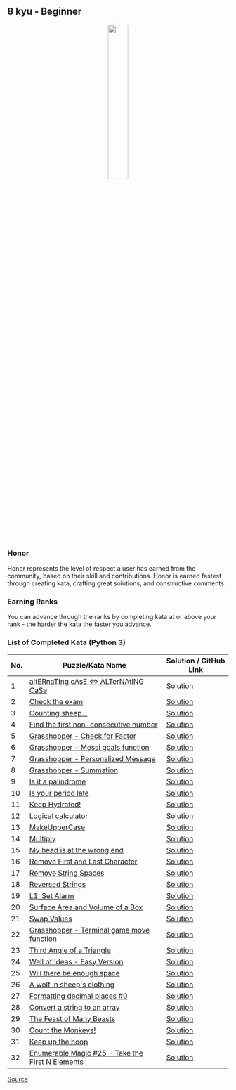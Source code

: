## 8 kyu - Beginner

<div align="center"> 
<img width="30%" height="30%" src="https://github.com/ikostan/codewars/blob/master/img/copy-rank-kyu.png" hspace="10">
</div>

### Honor

Honor represents the level of respect a user has earned from the community, based on their skill and contributions. Honor is earned fastest through creating kata, crafting great solutions, and constructive comments.

### Earning Ranks

You can advance through the ranks by completing kata at or above your rank - the harder the kata the faster you advance.

### List of Completed Kata (Python 3)

| No. | Puzzle/Kata Name                                                                                               |                                         Solution / GitHub Link                                        |
|-----|----------------------------------------------------------------------------------------------------------------|-------------------------------------------------------------------------------------------------------|
|1    |[altERnaTIng cAsE <=> ALTerNAtiNG CaSe](https://www.codewars.com/kata/56efc695740d30f963000557/train/python)    |[Solution](https://github.com/ikostan/codewars/tree/master/kyu_8/alternating_case)                     |
|2    |[Check the exam](https://www.codewars.com/kata/5a3dd29055519e23ec000074/train/python)                           |[Solution](https://github.com/ikostan/codewars/tree/master/kyu_8/check_the_exam)                       |
|3    |[Counting sheep...](https://www.codewars.com/kata/54edbc7200b811e956000556/train/python)                        |[Solution](https://github.com/ikostan/codewars/tree/master/kyu_8/counting_sheep)                       |
|4    |[Find the first non-consecutive number](https://www.codewars.com/kata/58f8a3a27a5c28d92e000144/train/python)    |[Solution](https://github.com/ikostan/codewars/tree/master/kyu_8/find_the_first_non_consecutive_number)|
|5    |[Grasshopper - Check for Factor](https://www.codewars.com/kata/55cbc3586671f6aa070000fb/train/python)           |[Solution](https://github.com/ikostan/codewars/tree/master/kyu_8/grasshopper_check_for_factor)         |
|6    |[Grasshopper - Messi goals function](https://www.codewars.com/kata/55f73be6e12baaa5900000d4/train/python)       |[Solution](https://github.com/ikostan/codewars/tree/master/kyu_8/grasshopper_messi_goals_function)     |
|7    |[Grasshopper - Personalized Message](https://www.codewars.com/kata/5772da22b89313a4d50012f7/train/python)       |[Solution](https://github.com/ikostan/codewars/tree/master/kyu_8/grasshopper_personalized_message)     |
|8    |[Grasshopper - Summation](https://www.codewars.com/kata/55d24f55d7dd296eb9000030/train/python)                  |[Solution](https://github.com/ikostan/codewars/tree/master/kyu_8/grasshopper_summation)                |
|9    |[Is it a palindrome](https://www.codewars.com/kata/57a1fd2ce298a731b20006a4/train/python)                       |[Solution](https://github.com/ikostan/codewars/tree/master/kyu_8/is_it_a_palindrome)                   |
|10   |[Is your period late](https://www.codewars.com/kata/578a8a01e9fd1549e50001f1/train/python)                      |[Solution](https://github.com/ikostan/codewars/tree/master/kyu_8/is_your_period_late)                  |
|11   |[Keep Hydrated!](https://www.codewars.com/kata/582cb0224e56e068d800003c/train/python)                           |[Solution](https://github.com/ikostan/codewars/blob/master/kyu_8/keep_hydrated/README.md)              |
|12   |[Logical calculator](https://www.codewars.com/kata/57096af70dad013aa200007b/train/python)                       |[Solution](https://github.com/ikostan/codewars/tree/master/kyu_8/logical_calculator)                   |
|13   |[MakeUpperCase](https://www.codewars.com/kata/57a0556c7cb1f31ab3000ad7/train/python)                            |[Solution](https://github.com/ikostan/codewars/tree/master/kyu_8/make_upper_case)                      |
|14   |[Multiply](https://www.codewars.com/kata/50654ddff44f800200000004/train/python)                                 |[Solution](https://github.com/ikostan/codewars/tree/master/kyu_8/multiply)                             |
|15   |[My head is at the wrong end](https://www.codewars.com/kata/56f699cd9400f5b7d8000b55/train/python)              |[Solution](https://github.com/ikostan/codewars/tree/master/kyu_8/my_head_is_at_the_wrong_end)          |
|16   |[Remove First and Last Character](https://www.codewars.com/kata/56bc28ad5bdaeb48760009b0/train/python)          |[Solution](https://github.com/ikostan/codewars/tree/master/kyu_8/remove_first_and_last_character)      |
|17   |[Remove String Spaces](https://www.codewars.com/kata/57eae20f5500ad98e50002c5/train/python)                     |[Solution](https://github.com/ikostan/codewars/tree/master/kyu_8/remove_string_spaces)                 |
|18   |[Reversed Strings](https://www.codewars.com/kata/5168bb5dfe9a00b126000018/train/python)                         |[Solution](https://github.com/ikostan/codewars/tree/master/kyu_8/reversed_strings)                     |
|19   |[L1: Set Alarm](https://www.codewars.com/kata/568dcc3c7f12767a62000038/train/python)                            |[Solution](https://github.com/ikostan/codewars/tree/master/kyu_8/set_alarm)                            |
|20   |[Surface Area and Volume of a Box](https://www.codewars.com/kata/565f5825379664a26b00007c/train/python)         |[Solution](https://github.com/ikostan/codewars/tree/master/kyu_8/surface_area_and_volume_of_box)       |
|21   |[Swap Values](https://www.codewars.com/kata/5388f0e00b24c5635e000fc6/train/python)                              |[Solution](https://github.com/ikostan/codewars/tree/master/kyu_8/swap_values)                          |
|22   |[Grasshopper - Terminal game move function](https://www.codewars.com/kata/563a631f7cbbc236cf0000c2/train/python)|[Solution](https://github.com/ikostan/codewars/tree/master/kyu_8/terminal_game_move_function)          |
|23   |[Third Angle of a Triangle](https://www.codewars.com/kata/5a023c426975981341000014/train/python)                |[Solution](https://github.com/ikostan/codewars/tree/master/kyu_8/third_angle_of_triangle)              |
|24   |[Well of Ideas - Easy Version](https://www.codewars.com/kata/57f222ce69e09c3630000212/train/python)             |[Solution](https://github.com/ikostan/codewars/tree/master/kyu_8/well_of_ideas_easy_version)           |
|25   |[Will there be enough space](https://www.codewars.com/kata/5875b200d520904a04000003/train/python)               |[Solution](https://github.com/ikostan/codewars/tree/master/kyu_8/will_there_be_enough_space)           |
|26   |[A wolf in sheep's clothing](https://www.codewars.com/kata/5c8bfa44b9d1192e1ebd3d15/train/python)               |[Solution](https://github.com/ikostan/codewars/tree/master/kyu_8/wolf_in_sheep_clothing)               |
|27   |[Formatting decimal places #0](https://www.codewars.com/kata/5641a03210e973055a00000d/train/python)             |[Solution](https://github.com/ikostan/codewars/tree/master/kyu_8/formatting_decimal_places_0)          |
|28   |[Convert a string to an array](https://www.codewars.com/kata/57e76bc428d6fbc2d500036d/train/python)             |[Solution](https://github.com/ikostan/codewars/tree/master/kyu_8/convert_string_to_an_array)           |
|29   |[The Feast of Many Beasts](https://www.codewars.com/kata/5aa736a455f906981800360d/train/python)                 |[Solution](https://github.com/ikostan/codewars/tree/master/kyu_8/the_feast_of_many_beasts)             |
|30   |[Count the Monkeys!](https://www.codewars.com/kata/count-the-monkeys/train/python)                              |[Solution](https://github.com/ikostan/codewars/tree/master/kyu_8/count_the_monkeys)                    |
|31   |[Keep up the hoop](https://www.codewars.com/kata/55cb632c1a5d7b3ad0000145/train/python)                         |[Solution](https://github.com/ikostan/codewars/tree/master/kyu_8/keep_up_the_hoop)                     |
|32   |[Enumerable Magic #25 - Take the First N Elements](https://www.codewars.com/kata/545afd0761aa4c3055001386/train/python)                         |[Solution](https://github.com/ikostan/codewars/tree/master/kyu_8/enumerable_magic_25)                     |


[Source](https://www.codewars.com/about)
